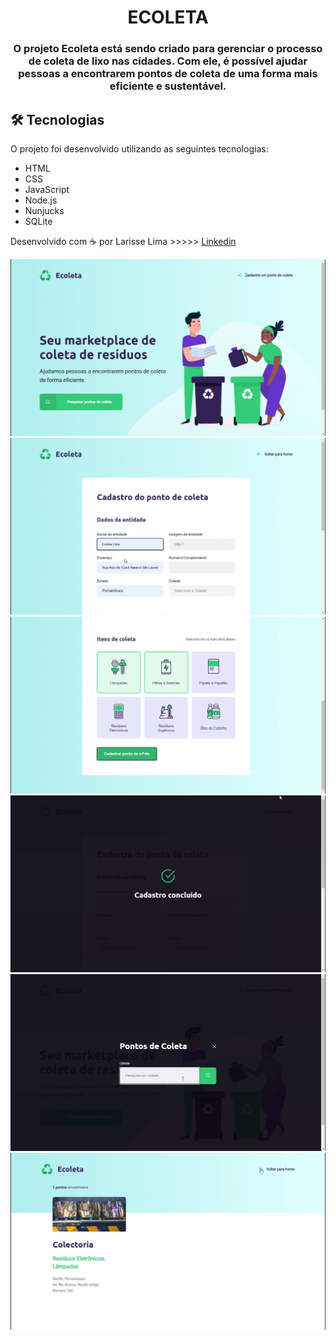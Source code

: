 <h1 align="center" >
    ECOLETA
</h1>

<h3 align="center">
    O projeto Ecoleta está sendo criado para gerenciar o processo de coleta de lixo nas cidades. Com ele, é possível ajudar pessoas a encontrarem pontos de coleta de uma forma mais eficiente e sustentável.
</h3>




## 🛠 Tecnologias

O projeto foi desenvolvido utilizando as seguintes tecnologias:


- HTML
- CSS
- JavaScript
- Node.js 
- Nunjucks 
- SQLite 



Desenvolvido com ☕  por Larisse Lima >>>>> [Linkedin](https://www.linkedin.com/in/larisselima/)

<img src="prints/print1.png">
<img src="prints/print2.png">
<img src="prints/print3.png">
<img src="prints/print4.png">
<img src="prints/print5.png">
<img src="prints/print6.png">


